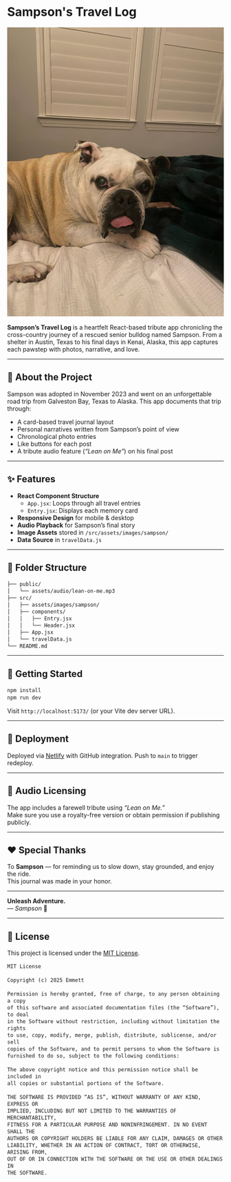 # Sampson's Travel Log

![Sampson the Bulldog](./src/assets/images/sampson/austin0.jpg)

**Sampson’s Travel Log** is a heartfelt React-based tribute app chronicling the cross-country journey of a rescued senior bulldog named Sampson. From a shelter in Austin, Texas to his final days in Kenai, Alaska, this app captures each pawstep with photos, narrative, and love.

---

## 🚐 About the Project

Sampson was adopted in November 2023 and went on an unforgettable road trip from Galveston Bay, Texas to Alaska. This app documents that trip through:

- A card-based travel journal layout  
- Personal narratives written from Sampson’s point of view  
- Chronological photo entries  
- Like buttons for each post  
- A tribute audio feature (*“Lean on Me”*) on his final post

---

## ✨ Features

- **React Component Structure**
  - `App.jsx`: Loops through all travel entries
  - `Entry.jsx`: Displays each memory card
- **Responsive Design** for mobile & desktop
- **Audio Playback** for Sampson’s final story
- **Image Assets** stored in `/src/assets/images/sampson/`
- **Data Source** in `travelData.js`

---

## 📁 Folder Structure

```
├── public/
│   └── assets/audio/lean-on-me.mp3
├── src/
│   ├── assets/images/sampson/
│   ├── components/
│   │   ├── Entry.jsx
│   │   └── Header.jsx
│   ├── App.jsx
│   └── travelData.js
└── README.md
```

---

## 🐾 Getting Started

```bash
npm install
npm run dev
```

Visit `http://localhost:5173/` (or your Vite dev server URL).

---

## 🚀 Deployment

Deployed via [Netlify](https://www.netlify.com/) with GitHub integration. Push to `main` to trigger redeploy.

---

## 🎵 Audio Licensing

The app includes a farewell tribute using *“Lean on Me.”*  
Make sure you use a royalty-free version or obtain permission if publishing publicly.

---

## ❤️ Special Thanks

To **Sampson** — for reminding us to slow down, stay grounded, and enjoy the ride.  
This journal was made in your honor.

---

**Unleash Adventure.**  
*— Sampson* 🐶

---

## 📝 License

This project is licensed under the [MIT License](https://opensource.org/licenses/MIT).

```
MIT License

Copyright (c) 2025 Emmett

Permission is hereby granted, free of charge, to any person obtaining a copy
of this software and associated documentation files (the “Software”), to deal
in the Software without restriction, including without limitation the rights  
to use, copy, modify, merge, publish, distribute, sublicense, and/or sell  
copies of the Software, and to permit persons to whom the Software is  
furnished to do so, subject to the following conditions:

The above copyright notice and this permission notice shall be included in  
all copies or substantial portions of the Software.

THE SOFTWARE IS PROVIDED “AS IS”, WITHOUT WARRANTY OF ANY KIND, EXPRESS OR  
IMPLIED, INCLUDING BUT NOT LIMITED TO THE WARRANTIES OF MERCHANTABILITY,  
FITNESS FOR A PARTICULAR PURPOSE AND NONINFRINGEMENT. IN NO EVENT SHALL THE  
AUTHORS OR COPYRIGHT HOLDERS BE LIABLE FOR ANY CLAIM, DAMAGES OR OTHER  
LIABILITY, WHETHER IN AN ACTION OF CONTRACT, TORT OR OTHERWISE, ARISING FROM,  
OUT OF OR IN CONNECTION WITH THE SOFTWARE OR THE USE OR OTHER DEALINGS IN  
THE SOFTWARE.
```